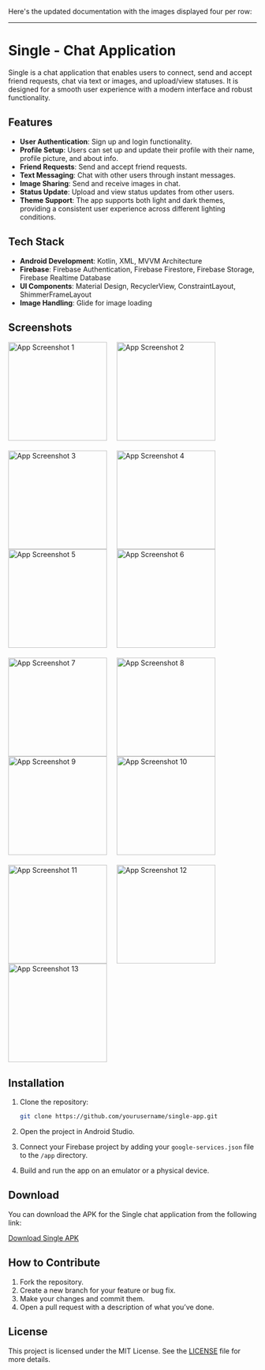 Here's the updated documentation with the images displayed four per row:

---

# Single - Chat Application

Single is a chat application that enables users to connect, send and accept friend requests, chat via text or images, and upload/view statuses. It is designed for a smooth user experience with a modern interface and robust functionality.

## Features

- **User Authentication**: Sign up and login functionality.
- **Profile Setup**: Users can set up and update their profile with their name, profile picture, and about info.
- **Friend Requests**: Send and accept friend requests.
- **Text Messaging**: Chat with other users through instant messages.
- **Image Sharing**: Send and receive images in chat.
- **Status Update**: Upload and view status updates from other users.
- **Theme Support**: The app supports both light and dark themes, providing a consistent user experience across different lighting conditions.

## Tech Stack

- **Android Development**: Kotlin, XML, MVVM Architecture
- **Firebase**: Firebase Authentication, Firebase Firestore, Firebase Storage, Firebase Realtime Database
- **UI Components**: Material Design, RecyclerView, ConstraintLayout, ShimmerFrameLayout
- **Image Handling**: Glide for image loading

## Screenshots

<div style="display: flex; flex-wrap: wrap; gap: 20px;">
  <img src="https://github.com/user-attachments/assets/e07f8266-53b6-4242-925a-6472b0688b78" width="200" alt="App Screenshot 1">
  <img src="https://github.com/user-attachments/assets/5366435a-a4be-41b4-aaf0-b6ac0fbcd134" width="200" alt="App Screenshot 2">
  <img src="https://github.com/user-attachments/assets/c5ca457f-cee2-4e43-8d4e-7d329b62971d" width="200" alt="App Screenshot 3">
  <img src="https://github.com/user-attachments/assets/f863d5b7-bff3-4eb6-ab8a-a7fa4d72ab74" width="200" alt="App Screenshot 4">
</div>

<div style="display: flex; flex-wrap: wrap; gap: 20px;">
  <img src="https://github.com/user-attachments/assets/93cca13f-136a-4df8-924e-483b1728d576" width="200" alt="App Screenshot 5">
  <img src="https://github.com/user-attachments/assets/cc2488ec-225a-4587-8c5b-42cca3f3cd8a" width="200" alt="App Screenshot 6">
  <img src="https://github.com/user-attachments/assets/8fe89437-5a0e-460c-8206-4648eab2ed12" width="200" alt="App Screenshot 7">
  <img src="https://github.com/user-attachments/assets/ad78766e-24b6-4db3-9e1c-c0786785b25f" width="200" alt="App Screenshot 8">
</div>

<div style="display: flex; flex-wrap: wrap; gap: 20px;">
  <img src="https://github.com/user-attachments/assets/29c93d8d-4b5b-4269-a6a4-d827fdc59797" width="200" alt="App Screenshot 9">
  <img src="https://github.com/user-attachments/assets/10d8ee39-1745-4a08-b113-5fd1ec0fa646" width="200" alt="App Screenshot 10">
  <img src="https://github.com/user-attachments/assets/ed290c44-72e1-4344-b5af-469a0ef3a5dc" width="200" alt="App Screenshot 11">
  <img src="https://github.com/user-attachments/assets/70bf540f-3bb8-4258-8763-c533ada2d5a4" width="200" alt="App Screenshot 12">
</div>

<div style="display: flex; flex-wrap: wrap; gap: 20px;">
  <img src="https://github.com/user-attachments/assets/1e7a10e3-7eaf-4e48-b14f-1c7740a2f0d4" width="200" alt="App Screenshot 13">
</div>

## Installation

1. Clone the repository:

    ```bash
    git clone https://github.com/yourusername/single-app.git
    ```

2. Open the project in Android Studio.
3. Connect your Firebase project by adding your `google-services.json` file to the `/app` directory.
4. Build and run the app on an emulator or a physical device.

## Download

You can download the APK for the Single chat application from the following link:

[Download Single APK](https://www.dropbox.com/scl/fi/n0mkha8gde3ye03ra624l/Single.apk?rlkey=unfy2n9mihhund9rqfryp3wky&st=6uk6mu2f&dl=0)

## How to Contribute

1. Fork the repository.
2. Create a new branch for your feature or bug fix.
3. Make your changes and commit them.
4. Open a pull request with a description of what you’ve done.

## License

This project is licensed under the MIT License. See the [LICENSE](LICENSE) file for more details.
